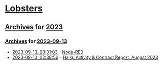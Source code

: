 # [Lobsters](../../../README.md)

## [Archives](../../index.md) for [2023](../index.md)

### [Archives](../../index.md) for [2023-09-13](index.md)

* [2023-09-13, 03:31:03](https://lobste.rs/s/3343ri/node_red) - [Node-RED](https://nodered.org/)
* [2023-09-13, 02:38:56](https://lobste.rs/s/gmtken/haiku_activity_contract_report_august) - [Haiku Activity & Contract Report, August 2023](https://www.haiku-os.org/blog/waddlesplash/2023-09-12_haiku_activity_contract_report_august_2023/)
